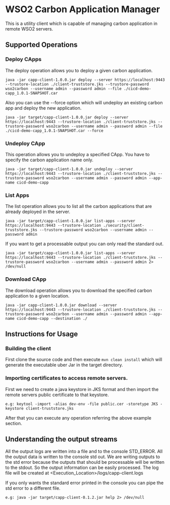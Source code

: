 # WSO2 Carbon Application Manager
This is a utility client which is capable of managing carbon application in remote WSO2 servers.

## Supported Operations

### Deploy CApps
The deploy operation allows you to deploy a given carbon application.
````
java -jar capp-client-1.0.0.jar deploy --server https://localhost:9443 --trustore-location ./client-truststore.jks --trustore-password wso2carbon --username admin --password admin --file ./cicd-demo-capp_1.0.1-SNAPSHOT.car
````
Also you can use the --force option which will undeploy an existing carbon app and deploy the new application. 
```
java -jar target/capp-client-1.0.0.jar deploy --server https://localhost:9443 --trustore-location ./client-truststore.jks --trustore-password wso2carbon --username admin --password admin --file ./cicd-demo-capp_1.0.1-SNAPSHOT.car --force
```
### Undeploy CApp
This operation allows you to undeploy a specified CApp. You have to specify the carbon application name only. 
````
java -jar target/capp-client-1.0.0.jar undeploy --server https://localhost:9443 --trustore-location ./client-truststore.jks --trustore-password wso2carbon --username admin --password admin --app-name cicd-demo-capp
````
### List Apps
The list operation allows you to list all the carbon applications that are already deployed in the server.
````
java -jar target/capp-client-1.0.0.jar list-apps --server https://localhost:9443 --trustore-location ./security/client-truststore.jks --trustore-password wso2carbon --username admin --password admin
````
If you want to get a processable output you can only read the standard out.
````
java -jar target/capp-client-1.0.0.jar list-apps --server https://localhost:9443 --trustore-location ./client-truststore.jks --trustore-password wso2carbon --username admin --password admin 2> /dev/null
````
### Download CApp
The download operation allows you to download the specified carbon application to a given location.
````
java -jar capp-client-1.0.0.jar download --server https://localhost:9443 --trustore-location ./client-truststore.jks --trustore-password wso2carbon --username admin --password admin --app-name cicd-demo-capp --destination ./
````

## Instructions for Usage
### Building the client
First clone the source code and then execute `mvn clean install` which will generate the executable uber Jar in the target directory.

### Importing certificates to access remote servers. 

First we need to create a java keystore in JKS format and then import the remote servers public certificate to that keystore.

````
e.g: keytool -import -alias dev-env -file public.cer -storetype JKS -keystore client-truststore.jks
````

After that you can execute any operation referring the above example section. 

## Understanding the output streams
All the output logs are written into a file and to the console STD_ERROR. All the output data is written to the console std out. 
We are writing outputs to the std error because the outputs that should be processable will be written to the stdout. So the output information can be easily processed.
The log file will be created at <Execution_Location>/logs/capp-client.logs

If you only wants the standard error printed in the console you can pipe the std error to a different file.

````
e.g: java -jar target/capp-client-0.1.2.jar help 2> /dev/null
````